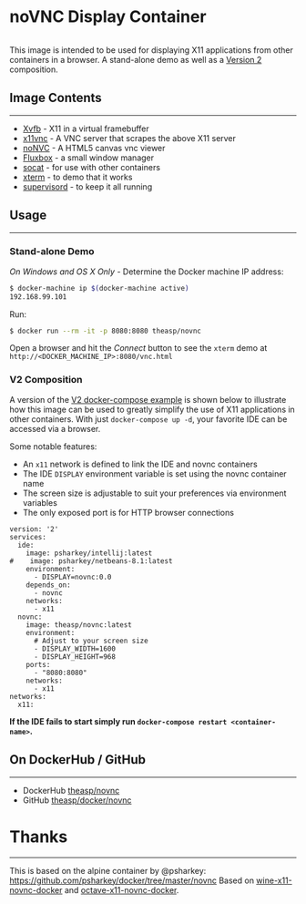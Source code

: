 # noVNC Display Container
```
```
This image is intended to be used for displaying X11 applications from other containers in a browser. A stand-alone demo as well as a [Version 2](https://docs.docker.com/compose/compose-file/#version-2) composition.

## Image Contents
___
* [Xvfb](http://www.x.org/releases/X11R7.6/doc/man/man1/Xvfb.1.xhtml) - X11 in a virtual framebuffer
* [x11vnc](http://www.karlrunge.com/x11vnc/) - A VNC server that scrapes the above X11 server
* [noNVC](https://kanaka.github.io/noVNC/) - A HTML5 canvas vnc viewer
* [Fluxbox](http://www.fluxbox.org/) - a small window manager
* [socat](http://www.dest-unreach.org/socat/) - for use with other containers
* [xterm](http://invisible-island.net/xterm/) - to demo that it works
* [supervisord](http://supervisord.org) - to keep it all running
## Usage
___
### Stand-alone Demo
*On Windows and OS X Only -*
Determine the Docker machine IP address:
```bash
$ docker-machine ip $(docker-machine active)
192.168.99.101
```
Run: 
```bash
$ docker run --rm -it -p 8080:8080 theasp/novnc
```
Open a browser and hit the *Connect* button to see the `xterm` demo at `http://<DOCKER_MACHINE_IP>:8080/vnc.html`
### V2 Composition
A version of the [V2 docker-compose example](https://github.com/theasp/docker/blob/master/docker-compose.yml) is shown below to illustrate how this image can be used to greatly simplify the use of X11 applications in other containers. With just `docker-compose up -d`, your favorite IDE can be accessed via a browser.

Some notable features:
* An `x11` network is defined to link the IDE and novnc containers
* The IDE `DISPLAY` environment variable is set using the novnc container name
* The screen size is adjustable to suit your preferences via environment variables
* The only exposed port is for HTTP browser connections

```
version: '2'
services:
  ide:
    image: psharkey/intellij:latest
#    image: psharkey/netbeans-8.1:latest
    environment:
      - DISPLAY=novnc:0.0
    depends_on:
      - novnc
    networks:
      - x11
  novnc:  
    image: theasp/novnc:latest
    environment:
      # Adjust to your screen size
      - DISPLAY_WIDTH=1600
      - DISPLAY_HEIGHT=968
    ports:
      - "8080:8080"
    networks:
      - x11
networks:
  x11:
```
**If the IDE fails to start simply run `docker-compose restart <container-name>`.** 
## On DockerHub / GitHub
___
* DockerHub [theasp/novnc](https://hub.docker.com/r/theasp/novnc/)
* GitHub [theasp/docker/novnc](https://github.com/theasp/docker)

# Thanks
___
This is based on the alpine container by @psharkey: https://github.com/psharkey/docker/tree/master/novnc
Based on [wine-x11-novnc-docker](https://github.com/solarkennedy/wine-x11-novnc-docker) and [octave-x11-novnc-docker](https://hub.docker.com/r/epflsti/octave-x11-novnc-docker/).
